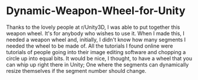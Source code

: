 # Dynamic-Weapon-Wheel-for-Unity
Thanks to the lovely people at r/Unity3D, I was able to put together this weapon wheel. It's for anybody who wishes to use it. When I made this, I needed a weapon wheel and, initially, I didn't know how many segments I needed the wheel to be made of. All the tutorials I found online were tutorials of people going into their image editing software and chopping a circle up into equal bits. It would be nice, I thought, to have a wheel that you can whip up right there in Unity; One where the segments can dynamically resize themselves if the segment number should change.
